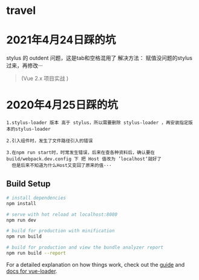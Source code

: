 # travel

# 2021年4月24日踩的坑
  stylus 的 outdent 问题，这是tab和空格混用了
  解决方法： 赋值没问题的stylus过来，再修改···
> (Vue 2.x 项目实战 )
> 
# 2020年4月25日踩的坑

```
1.stylus-loader 版本 高于 stylus，所以需要删除 stylus-loader ，再安装指定版本的stylus-loader

2.引入组件时，发生了文件路径引入的错误

3.在npm run start时，时常发生错误，后来在查各种资料后，确认要在 build/webpack.dev.config 下 把 Host 值改为 ’localhost‘就好了
  但是后来不知道为什么Host又变回了原来的值···
```
## Build Setup

``` bash
# install dependencies
npm install

# serve with hot reload at localhost:8080
npm run dev

# build for production with minification
npm run build

# build for production and view the bundle analyzer report
npm run build --report
```

For a detailed explanation on how things work, check out the [guide](http://vuejs-templates.github.io/webpack/) and [docs for vue-loader](http://vuejs.github.io/vue-loader).
